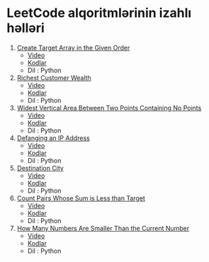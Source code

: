 # LeetCode alqoritmlərinin izahlı həlləri

1. [Create Target Array in the Given Order](https://leetcode.com/problems/create-target-array-in-the-given-order/description/)
   - [Video](https://www.youtube.com/watch?v=7QwUEJbVsuA)
   - [Kodlar](https://github.com/samirkarimov/LeetCode/blob/master/create_target_array.py)
   - Dil : Python
2. [Richest Customer Wealth](https://leetcode.com/problems/richest-customer-wealth/description/)
   - [Video](https://www.youtube.com/watch?v=67rPbLhOISY)
   - [Kodlar](https://github.com/samirkarimov/LeetCode/blob/master/create_target_array.py)
   - Dil : Python
3. [Widest Vertical Area Between Two Points Containing No Points](https://leetcode.com/problems/widest-vertical-area-between-two-points-containing-no-points/description/)
   - [Video](https://www.youtube.com/watch?v=FXAUbuwLV74)
   - [Kodlar](https://github.com/samirkarimov/LeetCode/blob/master/max-width-of-vertical-area.py)
   - Dil : Python
4. [Defanging an IP Address](https://leetcode.com/problems/defanging-an-ip-address/description/)
   - [Video](https://www.youtube.com/watch?v=0bRjA5eGwtQ)
   - [Kodlar](https://github.com/samirkarimov/LeetCode/blob/master/defang_ip_adress.py)
   - Dil : Python
5. [Destination City](https://leetcode.com/problems/destination-city/description/)
   - [Video](https://www.youtube.com/watch?v=k1YBRNZTgfs)
   - [Kodlar](https://github.com/samirkarimov/LeetCode/blob/master/destination_city.py)
   - Dil : Python
6. [Count Pairs Whose Sum is Less than Target](http://tinyurl.com/ayehbasp)
   - [Video](https://www.youtube.com/watch?v=_53lWvRPZEg)
   - [Kodlar](http://tinyurl.com/3sdy3tux)
   - Dil : Python
7. [How Many Numbers Are Smaller Than the Current Number](http://tinyurl.com/yeynza7n)
   - [Video](https://youtu.be/t5AnQDMRtRk)
   - [Kodlar](http://tinyurl.com/3s47fbn6)
   - Dil : Python
